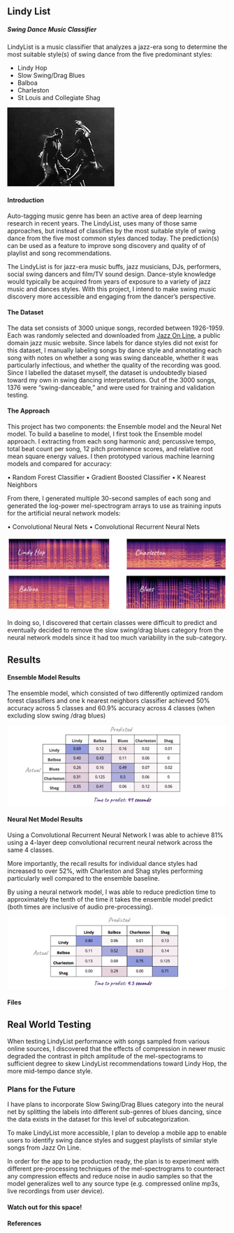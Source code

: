 ## Lindy List
##### Swing Dance Music Classifier

LindyList is a music classifier that analyzes a jazz-era
song to determine the most suitable style(s) of swing dance
from the five predominant styles:

* Lindy Hop
* Slow Swing/Drag Blues
* Balboa
* Charleston
* St Louis and Collegiate Shag

![Lindy Hop](img/jean_lindy.gif?raw=true "Lindy Hop 1")

#### Introduction
Auto-tagging music genre has been an active area of deep learning research in recent years. The LindyList, uses many of those same approaches, but instead of classifies by the most suitable style of swing dance from the five most common styles danced today. The prediction(s) can be used as a feature to improve song discovery and quality of of playlist and song recommendations.

The LindyList is for jazz-era music buffs, jazz musicians, DJs, performers, social swing dancers and film/TV sound design. Dance-style knowledge would typically be acquired from years of exposure to a variety of jazz music and dances styles. With this project, I intend to make swing music discovery more accessible and engaging from the dancer’s perspective.

#### The Dataset
The data set consists of 3000 unique songs, recorded between 1926-1959. Each was randomly selected
and downloaded from [Jazz On Line](https://http://www.jazz-on-line.com/), a public domain jazz
music website. Since labels for dance styles did not exist for
this dataset, I manually labeling songs by dance style and annotating each song with notes on whether a song was swing danceable, whether it
was particularly infectious, and whether the quality of the
recording was good. Since I labelled the dataset myself,
the dataset is undoubtedly biased toward my own
in swing dancing interpretations. Out of the 3000
songs, 1376 were “swing-danceable,” and were used for
training and validation testing.

#### The Approach
This project has two components:  the Ensemble
model and the Neural Net model. To build a baseline to
model, I first took the Ensemble
model approach. I extracting from each song harmonic and;
percussive tempo, total beat count per song, 12 pitch prominence
scores, and relative root mean square energy values. I then
prototyped various machine learning models and compared
for accuracy:

• Random Forest Classifier
• Gradient Boosted Classifier
• K Nearest Neighbors

From there, I generated multiple 30-second samples of each song and generated the log-power mel-spectrogram arrays to use as training inputs for the artificial neural network models:

• Convolutional Neural Nets
• Convolutional Recurrent Neural Nets

![Lindy Hop](img/mel-specs.png?raw=true "Lindy Hop 1")

In doing so, I discovered that certain classes were difficult to
predict and eventually decided to remove the slow
swing/drag blues category from the neural network models since it had
too much variability in the sub-category.


## Results

#### Ensemble Model Results
The ensemble model, which consisted of two differently optimized random forest classifiers and one k nearest neighbors classifier achieved 50% accuracy across 5 classes and 60.9% accuracy across 4 classes (when excluding slow swing /drag blues)

![Ensemble Results](img/Ensemble_results.png?raw=true "Results Model 1")

#### Neural Net Model Results
Using a Convolutional Recurrent Neural Network I was able to achieve 81% using a 4-layer deep convolutional recurrent neural network across the same 4 classes.

More importantly, the recall results for individual dance styles had increased to over 52%, with Charleston and Shag styles performing particularly well compared to the ensemble baseline.

By using a neural network model, I was able to reduce prediction time to approximately the tenth of the time it takes the ensemble model predict (both times are inclusive of audio pre-processing).

![CRNN Results](img/CRNN_results.png?raw=true "Results Model 2")


#### Files


## Real World Testing
When testing LindyList performance with songs sampled from various online
sources, I discovered that the effects of compression in
newer music degraded the contrast in pitch amplitude of the
mel-spectograms to sufficient degree to skew LindyList
recommendations toward Lindy Hop, the more mid-tempo
dance style.

### Plans for the Future
I have plans to incorporate Slow Swing/Drag Blues category into the neural net by splitting the labels into different sub-genres of blues dancing, since the data exists in the dataset for this level of subcategorization.

To make LindyList more accessible, I plan to develop a mobile app to enable users to identify swing dance styles and suggest playlists of similar style songs from Jazz On Line.

In order for the app to be production ready, the plan is to experiment with different pre-processing techniques of the mel-spectrograms to counteract any compression effects and reduce noise in audio samples so that the model generalizes well to any source type (e.g. compressed online mp3s, live recordings from user device).

#### Watch out for this space!

#### References
